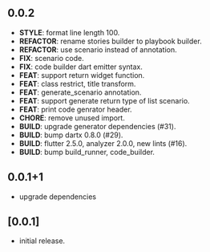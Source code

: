 ## 0.0.2

 - **STYLE**: format line length 100.
 - **REFACTOR**: rename stories builder to playbook builder.
 - **REFACTOR**: use scenario instead of annotation.
 - **FIX**: scenario code.
 - **FIX**: code builder dart emitter syntax.
 - **FEAT**: support return widget function.
 - **FEAT**: class restrict, title transform.
 - **FEAT**: generate_scenario annotation.
 - **FEAT**: support generate return type of list scenario.
 - **FEAT**: print code genrator header.
 - **CHORE**: remove unused import.
 - **BUILD**: upgrade generator dependencies (#31).
 - **BUILD**: bump dartx 0.8.0 (#29).
 - **BUILD**: flutter 2.5.0, analyzer 2.0.0, new lints (#16).
 - **BUILD**: bump build_runner, code_builder.

## 0.0.1+1

 - upgrade dependencies

## [0.0.1]

- initial release.
